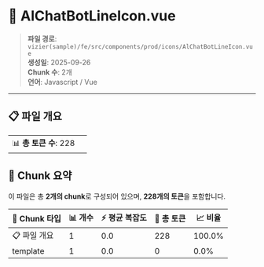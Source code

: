 # 📄 AlChatBotLineIcon.vue

> **파일 경로**: `vizier(sample)/fe/src/components/prod/icons/AlChatBotLineIcon.vue`  
> **생성일**: 2025-09-26  
> **Chunk 수**: 2개  
> **언어**: Javascript / Vue
---


## 📋 파일 개요

| | |
|--|--|
| 📊 **총 토큰 수**: 228 |  |






## 🧩 Chunk 요약

이 파일은 총 **2개의 chunk**로 구성되어 있으며, **228개의 토큰**을 포함합니다.

| 🧩 Chunk 타입 | 📊 개수 | ⚡ 평균 복잡도 | 📝 총 토큰 | 📈 비율 |
|---------------|--------|-------------|----------|--------|
| 📋 파일 개요 | 1 | 0.0 | 228 | 100.0% |
| template | 1 | 0.0 | 0 | 0.0% |

